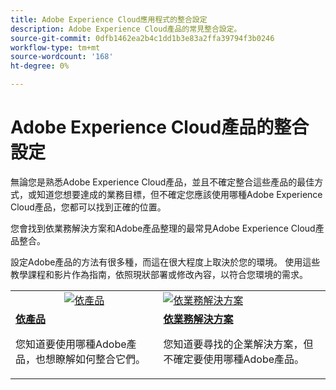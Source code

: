 ```yaml
---
title: Adobe Experience Cloud應用程式的整合設定
description: Adobe Experience Cloud產品的常見整合設定。
source-git-commit: 0dfb1462ea2b4c1dd1b3e83a2ffa39794f3b0246
workflow-type: tm+mt
source-wordcount: '168'
ht-degree: 0%

---
```



# Adobe Experience Cloud產品的整合設定

無論您是熟悉Adobe Experience Cloud產品，並且不確定整合這些產品的最佳方式，或知道您想要達成的業務目標，但不確定您應該使用哪種Adobe Experience Cloud產品，您都可以找到正確的位置。

您會找到依業務解決方案和Adobe產品整理的最常見Adobe Experience Cloud產品整合。

設定Adobe產品的方法有很多種，而這在很大程度上取決於您的環境。  使用這些教學課程和影片作為指南，依照現狀部署或修改內容，以符合您環境的需求。

<table>
<tr>
   <td style="vertical-align: middle; text-align: center;">
      <a  href="./integrations-between-applications/overview.md"><img alt="依產品" src="https://cdn.experienceleague.adobe.com/thumb/by-product.png"/></a>
   </td>
   <td>
      <a  href="./solution-categories/overview.md"><img alt="依業務解決方案" src="https://cdn.experienceleague.adobe.com/thumb/by-solution.png"/></a>
   </td>  
</tr>
<tr>
   <td>
      <div><strong><a href="./integrations-between-applications/overview.md">依產品</a></strong></div>
      <p>
        您知道要使用哪種Adobe產品，也想瞭解如何整合它們。
      </p>
   </td>
   <td>
      <div><strong><a href="./solution-categories/overview.md">依業務解決方案</a></strong></div>
      <p>
        您知道要尋找的企業解決方案，但不確定要使用哪種Adobe產品。
      </p>
   </td>  
</tr>   
</table>

